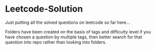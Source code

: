 # Leetcode-Solution
Just putting all the solved questions on leetcode so far here...

Folders have been created on the basis of tags and difficulty level
if you have chosen a question by multiple tags, then better search for that question into repo rather than looking into folders.
